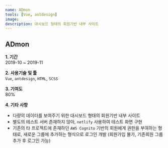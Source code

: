 ```yaml
---
name: ADmon
tools: [Vue, antdesign]
image:
description: 대시보드 형태의 회원기반 내부 사이트
---
```


## ADmon

**1. 기간**   
2019-10 ~ 2019-11  
  
**2. 사용기술 및 툴**   
`Vue`, `antdesign`, `HTML`, `SCSS`
  
**3. 기여도**   
80%   
   
**4. 기타 사항**   
- 다량의 데이터를 보여주기 위한 대시보드 형태의 회원기반 내부 사이트  
- 별도의 테스트 서버 존재하지 않아, `netlify` 사용하여 테스트 화면 구현  
- 기존의 타 프로젝트에 존재하던 `AWS Cognito` 기반의 회원에게 권한을 부여하는 형태로, 새로운 그룹에 추가하는 형식으로 로그인 개발 (회원가입 불가, 기존회원 그룹 추가 후 로그인 가능)
      
      
